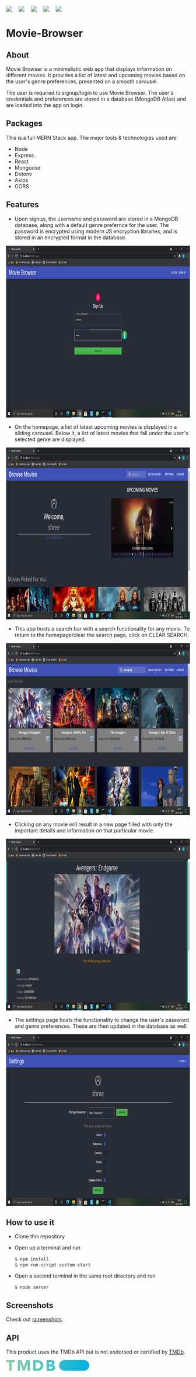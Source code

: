 <p>
  <img src="https://img.shields.io/badge/react-v17.0.2-ff69b4">&emsp;
  <img src="https://img.shields.io/badge/express-v4.17.1-orange">&emsp;
  <img src="https://img.shields.io/badge/JavaScript-89.2%25-informational">&emsp;
  <img src="https://img.shields.io/badge/database-mongodb-green">&emsp;
  <img src="https://img.shields.io/badge/build-passing-brightgreen">&emsp;
</p>

# Movie-Browser

## About
Movie Browser is a minimalistic web app that displays information on different movies. It provides a list of latest and upcoming movies based on the user's genre preferences, presented on a smooth carousel.

The user is required to signup/login to use Movie Browser. The user's credentials and preferences are stored in a database (MongoDB Atlas) and are loaded into the app on login.

## Packages
This is a full MERN Stack app. The major tools & technologies used are:
* Node
* Express
* React
* Mongoose
* Dotenv
* Axios
* CORS

## Features

* Upon signup, the username and password are stored in a MongoDB database, along with a default genre prefernce for the user. The password is encrypted using modern JS encryption libraries, and is stored in an encrypted format in the database.

<img src="https://github.com/shree675/Movie-Browser/blob/main/screenshots/Screenshot%20(60).png" height="470">

* On the homepage, a list of latest upcoming movies is displayed in a sliding carousel. Below it, a list of latest movies that fall under the user's selected genre are displayed.

<img src="https://github.com/shree675/Movie-Browser/blob/main/screenshots/Screenshot%20(63).png" height="470">

* This app hosts a search bar with a search functionality for any movie. To return to the homepage/clear the search page, click on CLEAR SEARCH.

<img src="https://github.com/shree675/Movie-Browser/blob/main/screenshots/Screenshot%20(64).png" height="470">

* Clicking on any movie will result in a new page filled with only the important details and information on that particular movie.

<img src="https://github.com/shree675/Movie-Browser/blob/main/screenshots/Screenshot%20(65).png" height="470">

* The settings page hosts the functionality to change the user's password and genre preferences. These are then updated in the database as well.

<img src="https://github.com/shree675/Movie-Browser/blob/main/screenshots/Screenshot%20(71).png" height="470">

## How to use it

* Clone this repository
* Open up a terminal and run  

  ```  
  $ npm install  
  $ npm run-script custom-start  
  ```
  
* Open a second terminal in the same root directory and run
  ```  
  $ node server  
  ```

## Screenshots

Check out [screenshots](screenshots).

## API

This product uses the TMDb API but is not endorsed or certified by [TMDb](https://www.themoviedb.org/).

<img src="https://github.com/shree675/Movie-Browser/blob/main/api_assets/tmdbicon.svg" height="30">
